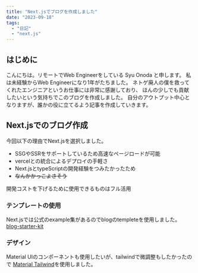 ```yaml
---
title: "Next.jsでブログを作成しました"
date: "2023-09-18"
tags:
  - "日記"
  - "next.js"
---
```


## はじめに

こんにちは。リモートでWeb Engineerをしている Syu Onoda と申します。
私は未経験からWeb Engineerになり1年がたちました。
ネトゲ廃人の僕を救ってくれたエンジニアというお仕事には非常に感謝しており、
ほんの少しでも貢献したいという気持ちでこのブログを作成しました。
自分のアウトプット中心となりますが、誰かの役に立てるよう記事を作成していきます。

## Next.jsでのブログ作成

今回以下の理由でNext.jsを選択しました。

- SSGやSSRをサポートしているため高速なページロードが可能
- vercelとの統合によるデプロイの手軽さ
- Next.jsとtypeScriptの開発経験をつみたかったため
- ~~なんかかっこよさそう~~

開発コストを下げるために使用できるものはフル活用

### テンプレートの使用
Next.jsでは公式のexample集があるのでblogのtempleteを使用しました。
[blog-starter-kit](https://vercel.com/templates/next.js/blog-starter-kit)

### デザイン
Material UIのコンポーネントも使用したいが、tailwindで微調整もしたかったので
[Material Tailwind](https://www.material-tailwind.com/)を使用しました。
